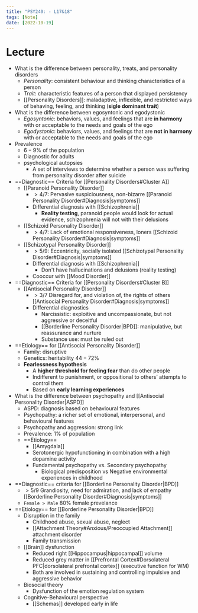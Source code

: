 ```yaml
---
title: "PSY240: - L17&18"
tags: [Note]
date: [2022-10-19]
---
```



# Lecture

- What is the difference between personality, treats, and personality disorders
    - *Personality*: consistent behaviour and thinking characteristics of a person
    - *Trait*: characteristic features of a person that displayed persistency
    - [[Personality Disorders]]: maladaptive, inflexible, and restricted ways of behaving, feeling, and thinking (**sigle dominant trait**)
- What is the difference between egosyntonic and egodystonic
    - *Egosyntonic*: behaviors, values, and feelings that are **in harmony** with or acceptable to the needs and goals of the ego
    - *Egodystonic*: behaviors, values, and feelings that are **not in harmony** with or acceptable to the needs and goals of the ego
- Prevalence
    - $6-9\%$ of the population
    - Diagnostic for adults
    - psychological autopsies
        - A set of interviews to determine whether a person was suffering from personality disorder after suicide
- ==Diagnostic== Criteria for [[Personality Disorders#Cluster A]]
    - [[Paranoid Personality Disorder]]
        - $>4/7$: Pervasive suspiciousness, non-bizarre [[Paranoid Personality Disorder#Diagnosis|symptoms]]
        - Differential diagnosis with [[Schizophrenia]]
            - **Reality testing**, paranoid people would look for actual evidence, schizophrenia will not with their delusions
    - [[Schizoid Personality Disorder]]
        - $>4/7$: Lack of emotional responsiveness, loners [[Schizoid Personality Disorder#Diagnosis|symptoms]]
    - [[Schizotypal Personality Disorder]]
        - $>5/9$: Eccentricity, socially isolated [[Schizotypal Personality Disorder#Diagnosis|symptoms]]
        - Differential diagnosis with [[Schizophrenia]]
            - Don't have hallucinations and delusions (reality testing)
        - Cooccur with [[Mood Disorder]]
- ==Diagnostic== Criteria for [[Personality Disorders#Cluster B]]
    - [[Antisocial Personality Disorder]]
        - $>3/7$ Disregard for, and violation of, the rights of others [[Antisocial Personality Disorder#Diagnosis|symptoms]]
        - Differential diagnostics
            - Narcissistic: exploitive and uncompassionate, but not aggressive or deceitful
            - [[Borderline Personality Disorder|BPD]]: manipulative, but reassurance and nurture
            - Substance use: must be ruled out
- ==Etiology== for [[Antisocial Personality Disorder]]
    - Family: disruptive
    - Genetics: heritability $44-72\%$
    - **Fearlessness hypothesis**
        - A **higher threshold for feeling fear** than do other people
        - Indifferent to punishment, or oppositional to others’ attempts to control them
        - Based on **early learning experiences**
- What is the difference between psychopathy and [[Antisocial Personality Disorder|ASPD]]
    - ASPD: diagnosis based on behavioural features
    - Psychopathy: a richer set of emotional, interpersonal, and behavioural features
    - Psychopathy and aggression: strong link
    - Prevalence: $1\%$ of population
    - ==Etiology== 
        - [[Amygdala]]
        - Serotonergic hypofunctioning in combination with a high dopamine activity
        - Fundamental psychopathy vs. Secondary psychopathy
            - Biological predisposition vs Negative environmental experiences in childhood
- ==Diagnostic== criteria for [[Borderline Personality Disorder|BPD]]
    - $>5/9$ Grandiosity, need for admiration, and lack of empathy [[Borderline Personality Disorder#Diagnosis|symptoms]]
    - `Female > Male` $80\%$ female prevelance
- ==Etiology== for [[Borderline Personality Disorder|BPD]]
    - Disruption in the family
        - Childhood abuse, sexual abuse, neglect
        - [[Attachment Theory#Anxious/Preoccupied Attachment]] attachment disorder
        - Family transmission
    - [[Brain]] dysfunction
        - Reduced right [[Hippocampus|hippocampal]] volume
        - Reduced grey matter in [[Prefrontal Cortex#Dorsolateral PFC|dorsolateral prefrontal cortex]] (executive function for WM)
        - Both are involved in sustaining and controlling impulsive and aggressive behavior
    - Biosocial theory
        - Dysfunction of the emotion regulation system
    - Cognitive-Behavioural perspective
        - [[Schemas]] developed early in life


